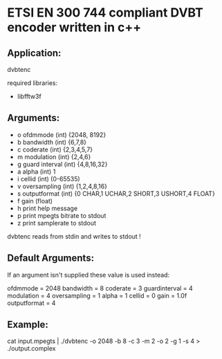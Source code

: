 ETSI EN 300 744 compliant DVBT encoder written in c++
==============

Application:
---------------
dvbtenc

required libraries:

* libfftw3f

Arguments:
---------------
* o		ofdmmode (int) {2048, 8192} 
* b		bandwidth (int) {6,7,8}
* c		coderate (int) {2,3,4,5,7}
* m		modulation (int) {2,4,6}
* g		guard interval (int) {4,8,16,32}
* a		alpha (int) 1
* i		cellid (int) (0-65535)
* v		oversampling (int) {1,2,4,8,16}
* s		outputformat (int) {0 CHAR,1 UCHAR,2 SHORT,3 USHORT,4 FLOAT}
* f		gain (float)
* h		print help message
* p		print mpegts bitrate to stdout
* z		print samplerate to stdout

dvbtenc reads from stdin and writes to stdout !


Default Arguments:
---------------
If an argument isn't supplied these value is used instead:

ofdmmode = 2048
bandwidth = 8
coderate = 3
guardinterval = 4
modulation = 4
oversampling = 1
alpha = 1
cellid = 0
gain = 1.0f
outputformat = 4


Example:
---------------
cat input.mpegts | ./dvbtenc -o 2048 -b 8 -c 3 -m 2 -o 2 -g 1 -s 4 > ./output.complex
